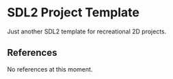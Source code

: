 # SDL2 Project Template

Just another SDL2 template for recreational 2D projects.

## References

No references at this moment.
